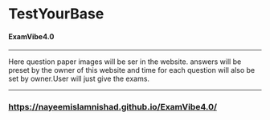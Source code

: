 # TestYourBase
#### ExamVibe4.0
-----------------
Here question paper images will be ser in the website. answers will be preset by the owner of this website and time for each question will also be set by owner.User will just give the exams.

--------------------------

### https://nayeemislamnishad.github.io/ExamVibe4.0/
